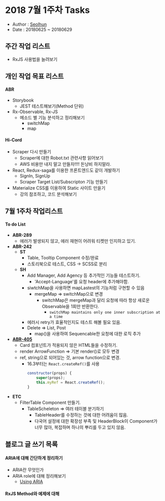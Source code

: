 # 2018 7월 1주차 Tasks
- Author : [Seolhun](https://github.com/Seolhun)
- Date : 20180625 ~ 20180629

## 주간 작업 리스트	
- RxJS 사용법을 늘려보기

## 개인 작업 목표 리스트
#### ABR
- Storybook 
	- JEST 테스트해보기(Method 단위)
- Rx-Observable, Rx-JS
	- 메소드 별 기능 분석하고 정리해보기
		- switchMap
		- map

#### Hi-Cord
- Scraper 다시 만들기
	- Scraper에 대한 Robot.txt 관련사항 읽어보기
	- AWS 비용만 내지 말고 만들자!!!! 돈낭비 하지말라.
- React, Redux-saga를 이용한 프론트엔드도 같이 개발하기
	- SignIn, SignUp
	- Scraper Target List/Subscripton 기능 만들기
- Materialize CSS를 이용하여 Static 사이트 만을기
	- 강의 참조하고, 코드 분석해보기

## 7월 1주차 작업리스트
#### To do List
- **ABR-289**
	- 에러가 발생되지 않고, 에러 재현이 어려워 티켓만 인지하고 있기.
- **ABR-242**
	- **ST**
		- Table, Tooltip Component 수정/완료
		- 스토리북으로 테스트, CSS -> SCSS로 분리
	- **SH**
		- Add Manager, Add Agency 등 추가적인 기능들 테스트하기.
			- 'Accept-Language'를 요청 header에 추가해야함.
		- siwtchMap을 사용하면 mapLastest의 기능처럼 구현할 수 있음
			- mergeMap => switchMap으로 변경
				- switchMap은 mergeMap과 달리 요청에 따라 항상 새로운 Observable을 1회만 반환한다.
					- `switchMap maintains only one inner subscription at a time`
		- 에러시 retry가 효율적인지도 테스트 해볼 필요 있음.
		- Delete => List, Post 
			- map()을 사용하여 Sequencable한 요청에 대한 로직 추가
- **[ABR-405](https://teamab180.atlassian.net/browse/ABR-405#add-comment)**
	- Card 컴포넌트가 적용되지 않은 HTML들을 수정하기.
	- render ArrowFunction => 기본 render()로 모두 변경
	- ref, string으로 되어있는 것, arrow function으로 변경.
		- 16.3부터는 `React.createRef()`를 사용
			```js
			constructor(props) {
				super(props);
				this.myRef = React.createRef();
			}
			```
- **ETC**
	- FilterTable Component 만들기.
		- TableScheleton => 여러 테이블 분기하기
			- TableHeader를 수정하는 것에 대한 어려움이 많음.
			- 다국어 설정에 대한 확장성 부족 및 HeaderBlock이 Component가 너무 많아, 복잡하며 하나의 뿌리를 두고 있지 않음.


## 블로그 글 쓰기 목록
#### ARIA에 대해 간단하게 정리하기
- ARIA란 무엇인가
- ARIA role에 대해 정리해보기
	- [Using ARIA](https://developer.mozilla.org/ko/docs/Web/Accessibility/ARIA/ARIA_Techniques)

#### RxJS Method와 예제에 대해